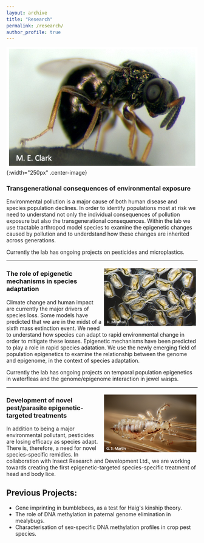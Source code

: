 ```yaml
---
layout: archive
title: "Research"
permalink: /research/
author_profile: true
---
```


![wasp](files/wasp.png){:width="250px" .center-image} 

<h3>Transgenerational consequences of environmental exposure</h3>
Environmental pollution is a major cause of both human disease and species population declines. In order to identify populations most at risk we need to understand not only the individual consequences of pollution exposure but also the transgenerational consequences. Within the lab we use tractable arthropod model species to examine the epigenetic changes caused by pollution and to underdstand how these changes are inherited across generations. 

Currently the lab has ongoing projects on pesticides and microplastics.

---

<img src="files/daphnia.png" alt="daphnia" style="float:right;width:250px" />

<h3>The role of epigenetic mechanisms in species adaptation</h3>
Climate change and human impact are currently the major drivers of species loss. Some models have predicted that we are in the midst of a sixth mass extinction event. We need to understand how species can adapt to rapid environmental change in order to mitigate these losses. Epigenetic mechanisms have been predicted to play a role in rapid species adatation. We use the newly emerging field of population epigenetics to examine the relationship between the genome and epigenome, in the context of species adaptation.

Currently the lab has ongoing projects on temporal population epigenetics in waterfleas and the genome/epigenome interaction in jewel wasps.

---

<img src="files/louse.png" alt="louse" style="float:right;width:250px">

<h3>Development of novel pest/parasite epigenetic-targeted treatments</h3>
In addition to being a major environmental pollutant, pesticides are losing efficacy as species adapt. There is, therefore, a need for novel species-specific remidies. In collaboration with Insect Research and Development Ltd., we are working towards creating the first epigenetic-targeted species-specific treatment of head and body lice. 


<h2>Previous Projects:</h2>

- Gene imprinting in bumblebees, as a test for Haig's kinship theory.
- The role of DNA methylation in paternal genome elimination in mealybugs.
- Characterisation of sex-specific DNA methylation profiles in crop pest species.
